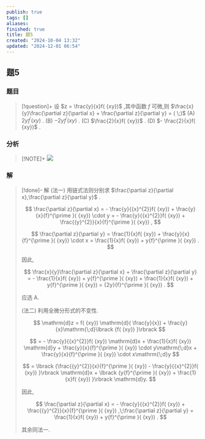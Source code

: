 ```yaml
---
publish: true
tags: []
aliases: 
finished: true
title: 题5
created: "2024-10-04 13:32"
updated: "2024-12-01 06:54"
---
```

## 题5
### 题目
> [!question]+
> 设 $z = \frac{y}{x}f( {xy})$ ,其中函数 $f$ 可微,则 $\frac{x}{y}\frac{\partial z}{\partial x} + \frac{\partial z}{\partial y} = ( \;)$
> (A) ${2y}{f}^{\prime }( {xy})$ . (B) $- {2y}{f}^{\prime }( {xy})$ . (C) $\frac{2}{x}f( {xy})$ . (D) $- \frac{2}{x}f( {xy})$ .
### 分析
> [!NOTE]+
> ![](https://img.hwenyi.live/202411092218331.webp)
### 解
> [!done]-
> 解 (法一) 用链式法则分别求 $\frac{\partial z}{\partial x},\frac{\partial z}{\partial y}$ .
> 
> $$
> \frac{\partial z}{\partial x} =  - \frac{y}{{x}^{2}}f( {xy})  + \frac{y}{x}{f}^{\prime }( {xy})  \cdot  y =  - \frac{y}{{x}^{2}}f( {xy})  + \frac{{y}^{2}}{x}{f}^{\prime }( {xy}) ,
> $$
> 
> $$
> \frac{\partial z}{\partial y} = \frac{1}{x}f( {xy})  + \frac{y}{x}{f}^{\prime }( {xy})  \cdot  x = \frac{1}{x}f( {xy})  + y{f}^{\prime }( {xy}) .
> $$
> 
> 因此,
> 
> $$
> \frac{x}{y}\frac{\partial z}{\partial x} + \frac{\partial z}{\partial y} =  - \frac{1}{x}f( {xy})  + y{f}^{\prime }( {xy})  + \frac{1}{x}f( {xy})  + y{f}^{\prime }( {xy})  = {2y}{f}^{\prime }( {xy}) .
> $$
> 
> 应选 A.
> 
> (法二) 利用全微分形式的不变性.
> 
> $$
> \mathrm{d}z = f( {xy}) \mathrm{d}( \frac{y}{x})  + \frac{y}{x}\mathrm{\;d}\lbrack  {f( {xy}) }\rbrack
> $$
> 
> $$
> =  - \frac{y}{{x}^{2}}f( {xy}) \mathrm{d}x + \frac{1}{x}f( {xy}) \mathrm{d}y + \frac{y}{x}{f}^{\prime }( {xy})  \cdot  y\mathrm{\;d}x + \frac{y}{x}{f}^{\prime }( {xy})  \cdot  x\mathrm{\;d}y
> $$
> 
> $$
> = \lbrack  {\frac{{y}^{2}}{x}{f}^{\prime }( {xy})  - \frac{y}{{x}^{2}}f( {xy}) }\rbrack  \mathrm{d}x + \lbrack  {y{f}^{\prime }( {xy})  + \frac{1}{x}f( {xy}) }\rbrack  \mathrm{d}y.
> $$
> 
> 因此,
> 
> $$
> \frac{\partial z}{\partial x} =  - \frac{y}{{x}^{2}}f( {xy})  + \frac{{y}^{2}}{x}{f}^{\prime }( {xy}) ,\;\frac{\partial z}{\partial y} = \frac{1}{x}f( {xy})  + y{f}^{\prime }( {xy}) .
> $$
> 
> 其余同法一.